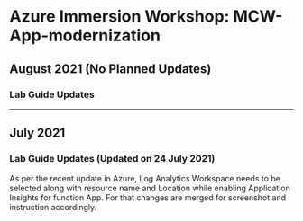 # Azure Immersion Workshop: MCW-App-modernization

## August 2021 (No Planned Updates)
### Lab Guide Updates

--------------------

## July 2021
### Lab Guide Updates (Updated on 24 July 2021)
As per the recent update in Azure, Log Analytics Workspace needs to be selected along with resource name and Location while enabling Application Insights for function App. For that changes are merged for screenshot and instruction accordingly. 
